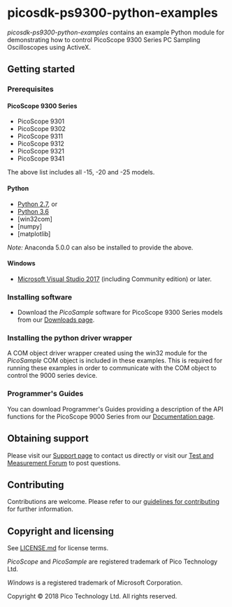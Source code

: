 # picosdk-ps9300-python-examples

*picosdk-ps9300-python-examples* contains an example Python module for demonstrating how to control PicoScope 9300 Series PC Sampling Oscilloscopes using ActiveX.

## Getting started

### Prerequisites

#### PicoScope 9300 Series

* PicoScope 9301
* PicoScope 9302 
* PicoScope 9311 
* PicoScope 9312 
* PicoScope 9321 
* PicoScope 9341

The above list includes all -15, -20 and -25 models.

#### Python

* [Python 2.7](https://www.python.org/download/releases/2.7/), or
* [Python 3.6](https://www.python.org/download/releases/3.6/) 
* [win32com]
* [numpy]
* [matplotlib]

*Note:* Anaconda 5.0.0 can also be installed to provide the above.

#### Windows

* [Microsoft Visual Studio 2017](https://www.visualstudio.com/) (including Community edition) or later.  

### Installing software

* Download the *PicoSample* software for PicoScope 9300 Series models from our [Downloads page](https://www.picotech.com/downloads).

### Installing the python driver wrapper

A COM object driver wrapper created using the win32 module for the *PicoSample* COM object is included in these examples.
This is required for running these examples in order to communicate with the COM object to control the 9000 series device.

### Programmer's Guides

You can download Programmer's Guides providing a description of the API functions for the PicoScope 9000 Series from our [Documentation page](https://www.picotech.com/library/documentation).

## Obtaining support

Please visit our [Support page](https://www.picotech.com/tech-support) to contact us directly or visit our [Test and Measurement Forum](https://www.picotech.com/support/forum17.html) to post questions.

## Contributing

Contributions are welcome. Please refer to our [guidelines for contributing](.github/CONTRIBUTING.md) for further information.

## Copyright and licensing

See [LICENSE.md](LICENSE.md) for license terms. 

*PicoScope* and *PicoSample* are registered trademark of Pico Technology Ltd. 

*Windows* is a registered trademark of Microsoft Corporation. 

Copyright © 2018 Pico Technology Ltd. All rights reserved. 
